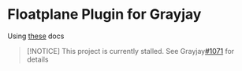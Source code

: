 # Floatplane Plugin for Grayjay

Using [these][docs] docs

> [!NOTICE]
> This project is currently stalled. See Grayjay[#1071][1071] for details

[docs]: https://jman012.github.io/FloatplaneAPIDocs/SwaggerUI-full/
[1071]: https://github.com/futo-org/grayjay-android/issues/10
